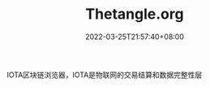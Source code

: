 ﻿---
weight: 
title: "Thetangle.org"
description: "IOTA区块链浏览器，IOTA是物联网的交易结算和数据完整性层"
date: 2022-03-25T21:57:40+08:00
lastmod: 2022-03-25T16:45:40+08:00
draft: false
authors: ["Metabd"]
featuredImage: "thetangle-org.jpg"
link: ""
tags: ["区块链浏览器","Thetangle.org"]
categories: ["navigation"]
navigation: ["区块链浏览器"]
lightgallery: true
toc: true
pinned: false
recommend: false
recommend1: false
---
IOTA区块链浏览器，IOTA是物联网的交易结算和数据完整性层
